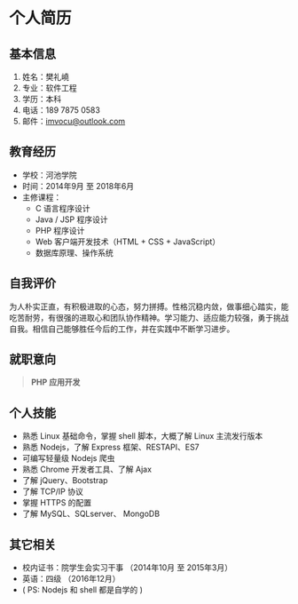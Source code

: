 个人简历
=======
基本信息
-------
1. 姓名：樊礼嶢
2. 专业：软件工程
3. 学历：本科
4. 电话：189 7875 0583
5. 邮件：imvocu@outlook.com

教育经历
-------
* 学校：河池学院
* 时间：2014年9月 至 2018年6月
* 主修课程：
	+ C 语言程序设计
	+ Java / JSP 程序设计
	+ PHP 程序设计
	+ Web 客户端开发技术（HTML + CSS + JavaScript）
	+ 数据库原理、操作系统

自我评价
-------
为人朴实正直，有积极进取的心态，努力拼搏。性格沉稳内敛，做事细心踏实，能吃苦耐劳，有很强的进取心和团队协作精神。学习能力、适应能力较强，勇于挑战自我。相信自己能够胜任今后的工作，并在实践中不断学习进步。

就职意向
-------
> **PHP 应用开发**

个人技能
-------
* 熟悉 Linux 基础命令，掌握 shell 脚本，大概了解 Linux 主流发行版本
* 熟悉 Nodejs，了解 Express 框架、RESTAPI、ES7
* 可编写轻量级 Nodejs 爬虫
* 熟悉 Chrome 开发者工具、了解 Ajax
* 了解 jQuery、Bootstrap
* 了解 TCP/IP 协议
* 掌握 HTTPS 的配置
* 了解 MySQL、SQLserver、 MongoDB

其它相关
-------
* 校内证书：院学生会实习干事 （2014年10月 至 2015年3月）
* 英语：四级 （2016年12月）
* ( PS: Nodejs 和 shell 都是自学的 )
